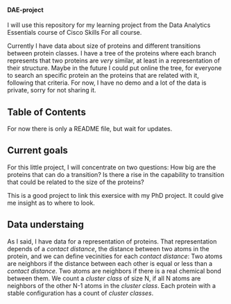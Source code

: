 #### DAE-project

I will use this repository for my learning project from the Data Analytics Essentials course of Cisco Skills For all course.

Currently I have data about size of proteins and different transitions between protein classes.
I have a tree of the proteins where each branch represents that two proteins are _very_ similar, at least in a representation of their structure.
Maybe in the future I could put online the tree, for everyone to search an specific protein an the proteins that are related with it, following that criteria.
For now, I have no demo and a lot of the data is private, sorry for not sharing it.

## Table of Contents
For now there is only a README file, but wait for updates.

## Current goals

For this little project, I will concentrate on two questions:
How big are the proteins that can do a transition?
Is there a rise in the capability to transition that could be related to the size of the proteins?

This is a good project to link this exersice with my PhD project. It could give me insight as to where to look.

## Data understaing

As I said, I have data for a representation of proteins. That representation depends of a _contact distance_, the distance between two atoms in the protein, and we can define vecinities for each _contact distance_:
Two atoms are neighbors if the distance between each other is equal or less than a _contact distance_.
Two atoms are neighbors if there is a real chemical bond between them.
We count a _cluster class_ of size N, if all N atoms are neighbors of the other N-1 atoms in the _cluster class_.
Each protein with a stable configuration has a count of _cluster classes_.



